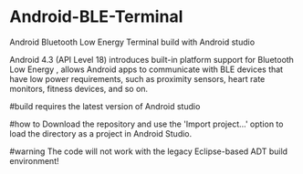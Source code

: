 # Android-BLE-Terminal
Android Bluetooth Low Energy Terminal build with Android studio

Android 4.3 (API Level 18) introduces built-in platform support for Bluetooth Low Energy ,
allows Android apps to communicate with BLE devices that have low power requirements, 
such as proximity sensors, heart rate monitors, fitness devices, and so on.

#build
requires the latest version of Android studio

#how to
Download the repository and use the 'Import project...' option to load the directory as a project in Android Studio. 

#warning
The code will not work with the legacy Eclipse-based ADT build environment!

